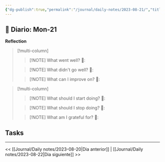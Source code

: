 ```yaml
---
{"dg-publish":true,"permalink":"/journal/daily-notes/2023-08-21/","title":"2023-08-21","tags":["Daily"],"noteIcon":"","created":"2023-08-21T11:58:41.657-05:00","updated":"2023-08-22T11:46:53.934-05:00"}
---
```



## 📅 Diario: Mon-21


**Reflection**

> [!multi-column]
> 
> > [!NOTE] What went well?
> > 💭: 
> 
> > [!NOTE] What didn't go well?
> > 💭:
> 
> > [!NOTE] What can I improve on?
> > 💭:
> 

> [!multi-column]
> 
> > [!NOTE] What should I start doing?
> > 💭:
> 
> > [!NOTE] What should I stop doing?
> > 💭:
> 
> > [!NOTE] What am I grateful for?
> > 💭:
> 

## Tasks

- - - 

<< [[Journal/Daily notes/2023-08-20\|Dia anterior]] | [[Journal/Daily notes/2023-08-22\|Dia siguiente]] >>
